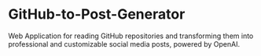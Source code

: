 # GitHub-to-Post-Generator
Web Application for reading GitHub repositories and transforming them into professional and customizable social media posts, powered by OpenAI.
